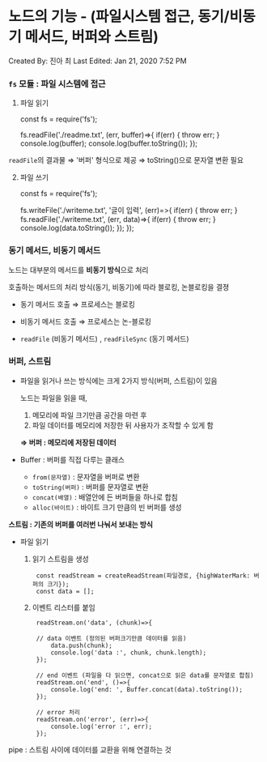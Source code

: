 # 노드의 기능 - (파일시스템 접근, 동기/비동기 메서드, 버퍼와 스트림)

Created By: 진아 최
Last Edited: Jan 21, 2020 7:52 PM

### `fs` 모듈 : 파일 시스템에 접근

1) 파일 읽기

    const fs = require('fs');
    
    fs.readFile('./readme.txt', (err, buffer)=>{
    	if(err) {
    		throw err;
    	}
    	console.log(buffer);
    	console.log(buffer.toString());
    });

`readFile`의 결과물 ⇒ '버퍼' 형식으로 제공 ⇒ toString()으로 문자열 변환 필요

2) 파일 쓰기 

    const fs = require('fs');
    
    fs.writeFile('./writeme.txt', '글이 입력', (err)=>{
    	if(err) {
    		throw err;
    	}
    	fs.readFile('./writeme.txt', (err, data)=>{
    		if(err) {
    			throw err;
    		}	
    		console.log(data.toString());
    	});
    });

### 동기 메서드, 비동기 메서드

노드는 대부분의 메서드를 **비동기 방식**으로 처리

호출하는 메서드의 처리 방식(동기, 비동기)에 따라 블로킹, 논블로킹을 결졍
 - 동기 메서드 호출 ⇒ 프로세스는 블로킹
 - 비동기 메서드 호출 ⇒ 프로세스는 논-블로킹

- `readFile` (비동기 메서드) , `readFileSync` (동기 메서드)

### 버퍼, 스트림

- 파일을 읽거나 쓰는 방식에는 크게 2가지 방식(버퍼, 스트림)이 있음

    노드는 파일을 읽을 때,
    1) 메모리에 파일 크기만큼 공간을 마련 후
    2) 파일 데이터를 메모리에 저장한 뒤 사용자가 조작할 수 있게 함

    **⇒ 버퍼 : 메모리에 저장된 데이터**

- Buffer : 버퍼를 직접 다루는 클래스
    - `from(문자열)` : 문자열을 버퍼로 변환
    - `toString(버퍼)` : 버퍼를 문자열로 변환
    - `concat(배열)` : 배열안에 든 버퍼들을 하나로 합침
    - `alloc(바이트)` : 바이트 크기 만큼의 빈 버퍼를 생성

**스트림 : 기존의 버퍼를 여러번 나눠서 보내는 방식**

- 파일 읽기
    1. 읽기 스트림을 생성 

            const readStream = createReadStream(파일경로, {highWaterMark: 버퍼의 크기});
            const data = [];

    2. 이벤트 리스터를 붙임

            readStream.on('data', (chunk)=>{
            
            // data 이벤트 (정의된 버퍼크기만큼 데이터를 읽음)
            	data.push(chunk);
            	console.log('data :', chunk, chunk.length);
            });
            
            // end 이벤트 (파일을 다 읽으면, concat으로 읽은 data를 문자열로 합침)
            readStream.on('end', ()=>{
            	console.log('end: ', Buffer.concat(data).toString());
            });
            
            // error 처리
            readStream.on('error', (err)=>{
            	console.log('error :', err);
            });

pipe : 스트림 사이에 데이터를 교환을 위해 연결하는 것